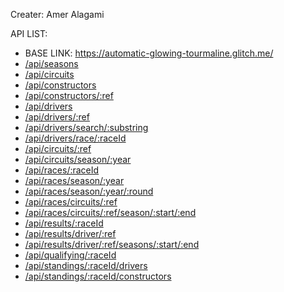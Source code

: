 Creater: Amer Alagami

API LIST:
- BASE LINK: https://automatic-glowing-tourmaline.glitch.me/
- [/api/seasons](https://automatic-glowing-tourmaline.glitch.me/api/seasons)
- [/api/circuits](https://automatic-glowing-tourmaline.glitch.me/api/circuits)
- [/api/constructors](https://automatic-glowing-tourmaline.glitch.me/api/constructors)
- [/api/constructors/:ref](https://automatic-glowing-tourmaline.glitch.me/api/constructors/:ref)
- [/api/drivers](https://automatic-glowing-tourmaline.glitch.me/api/drivers)
- [/api/drivers/:ref](https://automatic-glowing-tourmaline.glitch.me//api/drivers/:ref)
- [/api/drivers/search/:substring](https://automatic-glowing-tourmaline.glitch.me/api/drivers/search/:substring)
- [/api/drivers/race/:raceId](https://automatic-glowing-tourmaline.glitch.me/api/drivers/race/:raceId)
- [/api/circuits/:ref](https://automatic-glowing-tourmaline.glitch.me/api/circuits/:ref)
- [/api/circuits/season/:year](https://automatic-glowing-tourmaline.glitch.me/api/circuits/season/:year)
- [/api/races/:raceId](https://automatic-glowing-tourmaline.glitch.me/api/races/:raceId)
- [/api/races/season/:year](https://automatic-glowing-tourmaline.glitch.me/api/races/season/:year)
- [/api/races/season/:year/:round](https://automatic-glowing-tourmaline.glitch.me//api/races/season/:year/:round)
- [/api/races/circuits/:ref](https://automatic-glowing-tourmaline.glitch.me/api/races/circuits/:ref)
- [/api/races/circuits/:ref/season/:start/:end](https://automatic-glowing-tourmaline.glitch.me/api/races/circuits/:ref/season/:start/:end)
- [/api/results/:raceId](https://automatic-glowing-tourmaline.glitch.me/api/results/:raceId)
- [/api/results/driver/:ref](https://automatic-glowing-tourmaline.glitch.me/api/results/driver/:ref)
- [/api/results/driver/:ref/seasons/:start/:end](https://automatic-glowing-tourmaline.glitch.me/api/results/driver/:ref/seasons/:start/:end)
- [/api/qualifying/:raceId](https://automatic-glowing-tourmaline.glitch.me/api/qualifying/:raceId)
- [/api/standings/:raceId/drivers](https://automatic-glowing-tourmaline.glitch.me/api/standings/:raceId/drivers)
- [/api/standings/:raceId/constructors](https://automatic-glowing-tourmaline.glitch.me/api/standings/:raceId/constructors)

